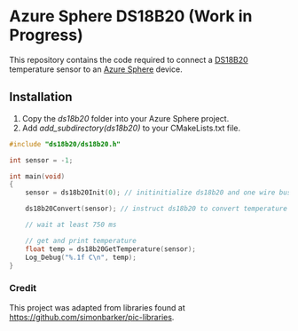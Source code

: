 # Azure Sphere DS18B20 (Work in Progress)

This repository contains the code required to connect a [DS18B20](https://www.maximintegrated.com/en/products/sensors/DS18B20.html) temperature sensor to an [Azure Sphere](https://www.microsoft.com/azure-sphere/) device.

## Installation

1. Copy the *ds18b20* folder into your Azure Sphere project. 
2. Add *add_subdirectory(ds18b20)* to your CMakeLists.txt file. 

```c
#include "ds18b20/ds18b20.h"

int sensor = -1;

int main(void)
{
    sensor = ds18b20Init(0); // initinitialize ds18b20 and one wire bus on GPIO0

    ds18b20Convert(sensor); // instruct ds18b20 to convert temperature

    // wait at least 750 ms

    // get and print temperature
    float temp = ds18b20GetTemperature(sensor);
    Log_Debug("%.1f C\n", temp);
}

```

### Credit
This project was adapted from libraries found at https://github.com/simonbarker/pic-libraries.
